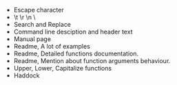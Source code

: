 - Escape character
- \t \r \n \\
- Search and Replace
- Command line desciption and header text
- Manual page
- Readme, A lot of examples
- Readme, Detailed functions documentation.
- Readme, Mention about function arguments behaviour.
- Upper, Lower, Capitalize functions
- Haddock

